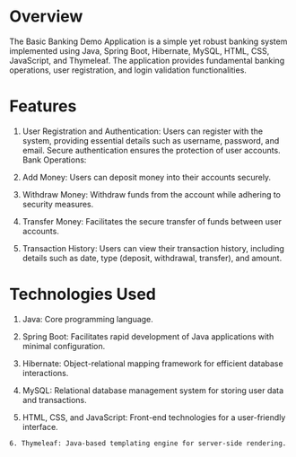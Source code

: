 # Overview
The Basic Banking Demo Application is a simple yet robust banking system implemented using Java, Spring Boot, Hibernate, MySQL, HTML, CSS, JavaScript, and Thymeleaf. The application provides fundamental banking operations, user registration, and login validation functionalities.

# Features

1) User Registration and Authentication:
Users can register with the system, providing essential details such as username, password, and email.
Secure authentication ensures the protection of user accounts.
Bank Operations:

2) Add Money:
Users can deposit money into their accounts securely.

  3) Withdraw Money:
Withdraw funds from the account while adhering to security measures.

 4) Transfer Money:
Facilitates the secure transfer of funds between user accounts.

5) Transaction History:
Users can view their transaction history, including details such as date, type (deposit, withdrawal, transfer), and amount.

# Technologies Used

 1. Java: Core programming language.
    
   2. Spring Boot: Facilitates rapid development of Java applications with
    minimal configuration.
    
   3. Hibernate: Object-relational mapping framework for efficient
    database interactions.
    
   4. MySQL: Relational database management system for storing user data
    and transactions.
    
  5.  HTML, CSS, and JavaScript: Front-end technologies for a
    user-friendly interface.
    
    6. Thymeleaf: Java-based templating engine for server-side rendering.